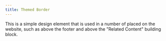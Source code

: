 ```yaml
---
title: Themed Border
---
```


This is a simple design element that is used in a number of placed on the website, such as above the footer and above the "Related Content" building block.
